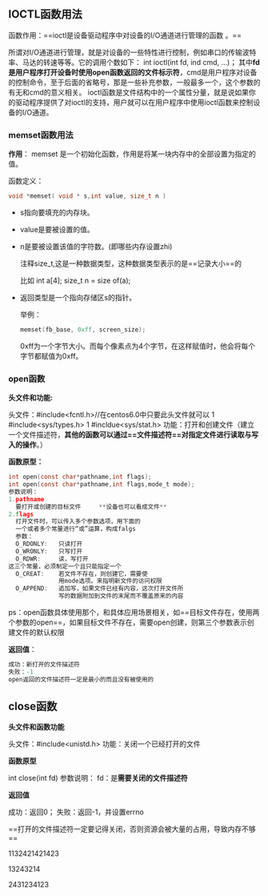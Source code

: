 ## IOCTL函数用法

函数作用：==ioctl是设备驱动程序中对设备的I/O通道进行管理的函数 。==

所谓对I/O通道进行管理，就是对设备的一些特性进行控制，例如串口的传输波特率、马达的转速等等。它的调用个数如下： 
int ioctl(int fd, ind cmd, …)； 
    其中**fd是用户程序打开设备时使用open函数返回的文件标示符**，cmd是用户程序对设备的控制命令，至于后面的省略号，那是一些补充参数，一般最多一个，这个参数的有无和cmd的意义相关。 
    ioctl函数是文件结构中的一个属性分量，就是说如果你的驱动程序提供了对ioctl的支持，用户就可以在用户程序中使用ioctl函数来控制设备的I/O通道。



### memset函数用法

**作用**：  memset 是一个初始化函数，作用是将某一块内存中的全部设置为指定的值。

函数定义：

```c
void *memset( void * s,int value, size_t n )
```

- s指向要填充的内存块。

- value是要被设置的值。

- n是要被设置该值的字符数。(即哪些内存设置zhi)

  注释size_t,这是一种数据类型，这种数据类型表示的是==记录大小==的

  比如   int a[4];      size_t  n  =  size of(a);

- 返回类型是一个指向存储区s的指针。

  举例：

  ```c
  memset(fb_base, 0xff, screen_size);
  ```

  0xff为一个字节大小。而每个像素点为4个字节，在这样赋值时，他会将每个字节都赋值为0xff。



### open函数

**头文件和功能:**

头文件：#include<fcntl.h>//在centos6.0中只要此头文件就可以
1      		 #include<sys/types.h>
 1   		  #incldue<sys/stat.h>
功能：打开和创建文件（建立一个文件描述符，**其他的函数可以通过==文件描述符==**对**指定文件进行读取与写入的操作**。）

**函数原型：**

```c
int open(const char*pathname,int flags);
int open(const char*pathname,int flags,mode_t mode);
参数说明：
1.pathname
  要打开或创建的目标文件     **设备也可以看成文件**
2.flags
  打开文件时，可以传入多个参数选项，用下面的
  一个或者多个常量进行“或”运算，构成falgs
  参数：
  O_RDONLY:   只读打开
  O_WRONLY:   只写打开
  O_RDWR:     读，写打开
这三个常量，必须制定一个且只能指定一个
  O_CREAT:    若文件不存在，则创建它，需要使
              用mode选项。来指明新文件的访问权限
  O_APPEND:   追加写，如果文件已经有内容，这次打开文件所
              写的数据附加到文件的末尾而不覆盖原来的内容
```

ps：open函数具体使用那个，和具体应用场景相关，如==目标文件存在，使用两个参数的open==，如果目标文件不存在，需要open创建，则第三个参数表示创建文件的默认权限

**返回值**：

```c
成功：新打开的文件描述符
失败：-1
open返回的文件描述符一定是最小的而且没有被使用的
```



## close函数

**头文件和函数功能**

头文件：#include<unistd.h>           功能：关闭一个已经打开的文件

**函数原型**

int close(int fd)
参数说明：
 fd：是**需要关闭的文件描述符**

**返回值**

成功：返回0；
失败：返回-1，并设置errno

==打开的文件描述符一定要记得关闭，否则资源会被大量的占用，导致内存不够==



1132421421423

13243214

2431234123















